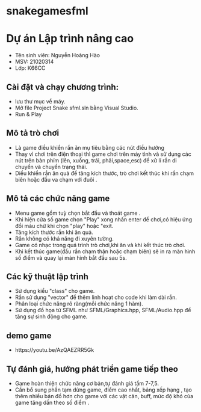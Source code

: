 # snakegamesfml
<h1>Dự án Lập trình nâng cao</h1>
  <ul>
    <li>Tên sinh viên: Nguyễn Hoàng Hào
    <li>MSV: 21020314</li>
    <li>Lớp: K66CC</li></li>
  </ul>  
<h2>Cài đặt và chạy chương trình:</h2> 
  <ul>
    <li ">lưu thư mục về máy.</li>
    <li>Mở file Project Snake sfml.sln bằng Visual Studio.</li>
    <li>Run & Play</li>
  </ul>

<h2>Mô tả trò chơi</h2>  
  <ul>
    <li>Là game điều khiển rắn ăn mụ tiêu bằng các nút điều hướng </li>
    <li>Thay vì chơi trên điện thoại thì game chơi trên máy tình và sử dụng các nút trên bàn phím (lên, xuống, trái, phải,space,esc) để xử lí rắn di chuyển và chuyển trạng thái.</li>
    <li>Diều khiển rắn ăn quả để tăng kích thước, trò chơi kết thúc khi rắn chạm biên hoặc đầu va chạm với đuôi . </li>
  </ul>

<h2>Mô tả các chức năng game</h2>  
     <ul>
    <li>Menu game gồm tuỳ chọn bắt đầu và thoát game .</li>
    <li>Khi hiện cửa số game chọn "Play" xong nhấn enter để chơi,có hiệu ứng đổi màu chữ khi chọn "play" hoặc "exit.</li>
    <li>Tăng kích thước rắn khi ăn quả. </li>
    <li>Rắn không có khả năng đi xuyên tường.</li>
    <li>Game có nhạc trong quá trình trò chơi,khi ăn và khi kết thúc trò chơi.</li>
    <li>Khi kết thúc game(đầu rắn chạm thân hoặc chạm biên) sẽ in ra màn hình số điểm và quay lại màn hình bắt đầu sau 5s.</li>
    </ul>

<h2>Các kỹ thuật lập trình</h2>  
     <ul>                                                                                                                                          
    <li>Sử dụng kiểu "class" cho game.</li>
    <li>Rắn sử dụng "vector" để thêm linh hoạt cho code khi làm dài rắn.</li>
    <li>Phân loại chức năng rõ ràng(mỗi chức năng 1 hàm).</li>
    <li>Sử dụng đồ họa từ SFML như SFML/Graphics.hpp, SFML/Audio.hpp để tăng sự sinh động cho game.</li>
    </ul>

<h2>demo game</h2>  
     <ul>
    <li>https://youtu.be/AzQAEZRR5Gk</li>
  </ul>


<h2>Tự đánh giá, hướng phát triển game tiếp theo</h2>  
    <ul>                                        
    <li>Game hoàn thiện chức năng cơ bản,tự đánh giá tầm 7-7,5. </li>
    <li>Cần bổ sung phần tạm dừng game, điểm cao nhất, bảng xếp hạng , tạo thêm nhiều bản đồ hơn cho game với các vật cản, buff, mức độ khó của game tăng dần theo số điểm .</li>
    </ul>
